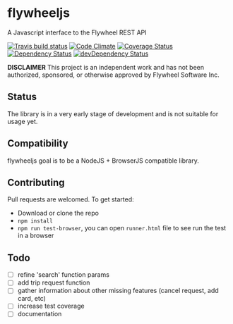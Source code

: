 # flywheeljs

A Javascript interface to the Flywheel REST API

[![Travis build status](http://img.shields.io/travis/jchavarri/flywheeljs.svg?style=flat)](https://travis-ci.org/jchavarri/flywheeljs)
[![Code Climate](https://codeclimate.com/github/jchavarri/flywheeljs/badges/gpa.svg)](https://codeclimate.com/github/jchavarri/flywheeljs)
[![Coverage Status](https://coveralls.io/repos/github/jchavarri/flywheeljs/badge.svg?branch=master)](https://coveralls.io/github/jchavarri/flywheeljs?branch=master)
[![Dependency Status](https://david-dm.org/jchavarri/flywheeljs.svg)](https://david-dm.org/jchavarri/flywheeljs)
[![devDependency Status](https://david-dm.org/jchavarri/flywheeljs/dev-status.svg)](https://david-dm.org/jchavarri/flywheeljs#info=devDependencies)

**DISCLAIMER** This project is an independent work and has not been authorized, sponsored, or otherwise approved by Flywheel Software Inc.

## Status

The library is in a very early stage of development and is not suitable for usage yet.

## Compatibility

flywheeljs goal is to be a NodeJS + BrowserJS compatible library.

## Contributing

Pull requests are welcomed. To get started:

- Download or clone the repo
- `npm install`
- `npm run test-browser`, you can open `runner.html` file to see run the test in a browser

## Todo

- [ ] refine 'search' function params
- [ ] add trip request function
- [ ] gather information about other missing features (cancel request, add card, etc)
- [ ] increase test coverage
- [ ] documentation
